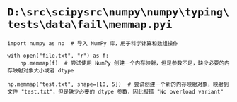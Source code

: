 # `D:\src\scipysrc\numpy\numpy\typing\tests\data\fail\memmap.pyi`

```
import numpy as np  # 导入 NumPy 库，用于科学计算和数组操作

with open("file.txt", "r") as f:
    np.memmap(f)  # 尝试使用 NumPy 创建一个内存映射，但是参数不足，缺少必要的内存映射对象大小或者 dtype

np.memmap("test.txt", shape=[10, 5])  # 尝试创建一个新的内存映射对象，映射到文件 "test.txt"，但是缺少必要的 dtype 参数，因此报错 "No overload variant"
```